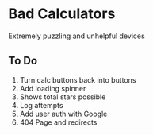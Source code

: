 # Bad Calculators

Extremely puzzling and unhelpful devices

## To Do

1. Turn calc buttons back into buttons
2. Add loading spinner
3. Shows total stars possible
4. Log attempts
5. Add user auth with Google
6. 404 Page and redirects
